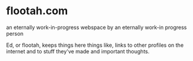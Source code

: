 # flootah.com
an eternally work-in-progress webspace
by an eternally work-in progress person

Ed, or flootah, keeps things here
things like, links to other profiles on the internet
and to stuff they've made
and important thoughts.

